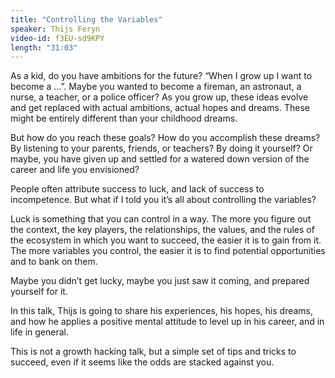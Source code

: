 ```yaml
---
title: "Controlling the Variables"
speaker: Thijs Feryn
video-id: f3EU-sd9KPY
length: "31:03"
---
```

As a kid, do you have ambitions for the future? “When I grow up I want to become a …”. Maybe you wanted to become a fireman, an astronaut, a nurse, a teacher, or a police officer? As you grow up, these ideas evolve and get replaced with actual ambitions, actual hopes and dreams. These might be entirely different than your childhood dreams.

But how do you reach these goals?
How do you accomplish these dreams?
By listening to your parents, friends, or teachers?
By doing it yourself?
Or maybe, you have given up and settled for a watered down version of the career and life you envisioned?

People often attribute success to luck, and lack of success to incompetence. But what if I told you it’s all about controlling the variables?

Luck is something that you can control in a way. The more you figure out the context, the key players, the relationships, the values, and the rules of the ecosystem in which you want to succeed, the easier it is to gain from it. The more variables you control, the easier it is to find potential opportunities and to bank on them.

Maybe you didn’t get lucky, maybe you just saw it coming, and prepared yourself for it.

In this talk, Thijs is going to share his experiences, his hopes, his dreams, and how he applies a positive mental attitude to level up in his career, and in life in general.

This is not a growth hacking talk, but a simple set of tips and tricks to succeed, even if it seems like the odds are stacked against you.